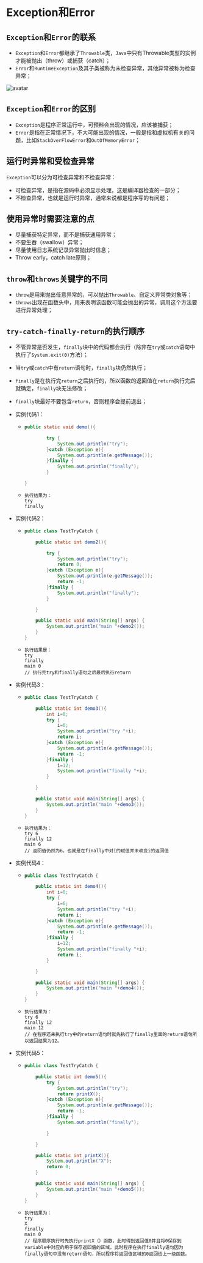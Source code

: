 # Exception和Error

## `Exception`和`Error`的联系

- `Exception`和`Error`都继承了`Throwable`类，`Java`中只有Throwable类型的实例才能被抛出（throw）或捕获（catch）；
- `Error`和`RuntimeException`及其子类被称为未检查异常，其他异常被称为检查异常；

![avatar](https://github.com/KevinZZZZ1/Java/blob/master/images/Excption%E5%92%8CError.png)

## `Exception`和`Error`的区别

- `Exception`是程序正常运行中，可预料会出现的情况，应该被捕获；
- `Error`是指在正常情况下，不大可能出现的情况，一般是指和虚拟机有关的问题，比如`StackOverFlowError`和`OutOfMemoryError`；





## 运行时异常和受检查异常

`Exception`可以分为可检查异常和不检查异常：

- 可检查异常，是指在源码中必须显示处理，这是编译器检查的一部分；
- 不检查异常，也就是运行时异常，通常来说都是程序写的有问题；



## 使用异常时需要注意的点

- 尽量捕获特定异常，而不是捕获通用异常；
- 不要生吞（swallow）异常；
- 尽量使用日志系统记录异常抛出时信息；
- Throw early，catch late原则；



## `throw`和`throws`关键字的不同

- `throw`是用来抛出任意异常的，可以抛出`Throwable`、自定义异常类对象等；
- `throws`出现在函数头中，用来表明该函数可能会抛出的异常，调用这个方法要进行异常处理；



## `try-catch-finally-return`的执行顺序

- 不管异常是否发生，`finally`块中的代码都会执行（除非在`try`或`catch`语句中执行了`System.exit(0)`方法）；

- 当`try`或`catch`中有`return`语句时，`finally`块仍然执行；

- `finally`是在执行完`return`之后执行的，所以函数的返回值在`return`执行完后就确定，`finally`块无法修改；

- `finally`块最好不要包含`return`，否则程序会提前退出；

- 实例代码1：

  - ```java
    public static void demo(){
    
            try {
                System.out.println("try");
            }catch (Exception e){
                System.out.println(e.getMessage());
            }finally {
                System.out.println("finally");
            }
    
    }
    ```

  - ```
    执行结果为：
    try
    finally
    ```

- 实例代码2：

  - ```java
    public class TestTryCatch {
    
        public static int demo2(){
    
            try {
                System.out.println("try");
                return 0;
            }catch (Exception e){
                System.out.println(e.getMessage());
                return -1;
            }finally {
                System.out.println("finally");
            }
    
        }
    
        public static void main(String[] args) {
            System.out.println("main "+demo2());
        }
    }
    ```

  - ```
    执行结果是：
    try
    finally
    main 0
    // 执行完try和finally语句之后最后执行return
    ```

- 实例代码3：

  - ```java
    public class TestTryCatch {
    
        public static int demo3(){
            int i=0;
            try {
                i=6;
                System.out.println("try "+i);
                return i;
            }catch (Exception e){
                System.out.println(e.getMessage());
                return -1;
            }finally {
                i=12;
                System.out.println("finally "+i);
            }
    
        }
    
        public static void main(String[] args) {
            System.out.println("main "+demo3());
        }
    }
    ```

  - ```
    执行结果为：
    try 6
    finally 12
    main 6
    // 返回值仍然为6，也就是在finally中对i的赋值并未改变i的返回值
    ```

- 实例代码4：

  - ```java
    public class TestTryCatch {
    
        public static int demo4(){
            int i=0;
            try {
                i=6;
                System.out.println("try "+i);
                return i;
            }catch (Exception e){
                System.out.println(e.getMessage());
                return -1;
            }finally {
                i=12;
                System.out.println("finally "+i);
                return i;
            }
    
        }
    
        public static void main(String[] args) {
            System.out.println("main "+demo4());
        }
    }
    ```

  - ```
    执行结果为：
    try 6
    finally 12
    main 12
    // 在程序还未执行try中的return语句时就先执行了finally里面的return语句所以返回结果为12。
    ```

- 实例代码5：

  - ```java
    public class TestTryCatch {
    
        public static int demo5(){
            try {
                System.out.println("try");
                return printX();
            }catch (Exception e){
                System.out.println(e.getMessage());
                return -1;
            }finally {
                System.out.println("finally");
    
            }
    
        }
    
        public static int printX(){
            System.out.println("X");
            return 0;
        }
    
        public static void main(String[] args) {
            System.out.println("main "+demo5());
        }
    }
    ```

  - ```
    执行结果为：
    try
    X
    finally
    main 0
    // 程序顺序执行时先执行printX（）函数，此时得到返回值0并且将0保存到variable中对应的用于保存返回值的区域，此时程序在执行finally语句因为finally语句中没有return语句，所以程序将返回值区域的0返回给上一级函数。
    ```
